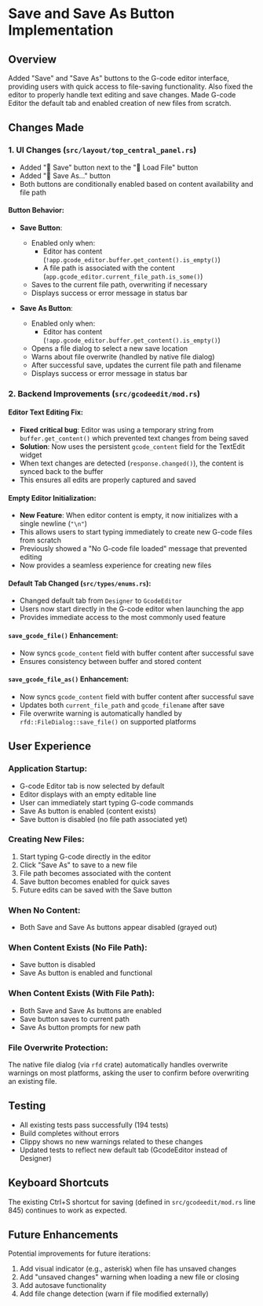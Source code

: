 # Save and Save As Button Implementation

## Overview
Added "Save" and "Save As" buttons to the G-code editor interface, providing users with quick access to file-saving functionality. Also fixed the editor to properly handle text editing and save changes. Made G-code Editor the default tab and enabled creation of new files from scratch.

## Changes Made

### 1. UI Changes (`src/layout/top_central_panel.rs`)
- Added "💾 Save" button next to the "📁 Load File" button
- Added "💾 Save As..." button
- Both buttons are conditionally enabled based on content availability and file path

#### Button Behavior:
- **Save Button**: 
  - Enabled only when:
    - Editor has content (`!app.gcode_editor.buffer.get_content().is_empty()`)
    - A file path is associated with the content (`app.gcode_editor.current_file_path.is_some()`)
  - Saves to the current file path, overwriting if necessary
  - Displays success or error message in status bar

- **Save As Button**:
  - Enabled only when:
    - Editor has content (`!app.gcode_editor.buffer.get_content().is_empty()`)
  - Opens a file dialog to select a new save location
  - Warns about file overwrite (handled by native file dialog)
  - After successful save, updates the current file path and filename
  - Displays success or error message in status bar

### 2. Backend Improvements (`src/gcodeedit/mod.rs`)

#### Editor Text Editing Fix:
- **Fixed critical bug**: Editor was using a temporary string from `buffer.get_content()` which prevented text changes from being saved
- **Solution**: Now uses the persistent `gcode_content` field for the TextEdit widget
- When text changes are detected (`response.changed()`), the content is synced back to the buffer
- This ensures all edits are properly captured and saved

#### Empty Editor Initialization:
- **New Feature**: When editor content is empty, it now initializes with a single newline (`"\n"`)
- This allows users to start typing immediately to create new G-code files from scratch
- Previously showed a "No G-code file loaded" message that prevented editing
- Now provides a seamless experience for creating new files

#### Default Tab Changed (`src/types/enums.rs`):
- Changed default tab from `Designer` to `GcodeEditor`
- Users now start directly in the G-code editor when launching the app
- Provides immediate access to the most commonly used feature

#### `save_gcode_file()` Enhancement:
- Now syncs `gcode_content` field with buffer content after successful save
- Ensures consistency between buffer and stored content

#### `save_gcode_file_as()` Enhancement:
- Now syncs `gcode_content` field with buffer content after successful save
- Updates both `current_file_path` and `gcode_filename` after save
- File overwrite warning is automatically handled by `rfd::FileDialog::save_file()` on supported platforms

## User Experience

### Application Startup:
- G-code Editor tab is now selected by default
- Editor displays with an empty editable line
- User can immediately start typing G-code commands
- Save As button is enabled (content exists)
- Save button is disabled (no file path associated yet)

### Creating New Files:
1. Start typing G-code directly in the editor
2. Click "Save As" to save to a new file
3. File path becomes associated with the content
4. Save button becomes enabled for quick saves
5. Future edits can be saved with the Save button

### When No Content:
- Both Save and Save As buttons appear disabled (grayed out)

### When Content Exists (No File Path):
- Save button is disabled
- Save As button is enabled and functional

### When Content Exists (With File Path):
- Both Save and Save As buttons are enabled
- Save button saves to current path
- Save As button prompts for new path

### File Overwrite Protection:
The native file dialog (via `rfd` crate) automatically handles overwrite warnings on most platforms, asking the user to confirm before overwriting an existing file.

## Testing
- All existing tests pass successfully (194 tests)
- Build completes without errors
- Clippy shows no new warnings related to these changes
- Updated tests to reflect new default tab (GcodeEditor instead of Designer)

## Keyboard Shortcuts
The existing Ctrl+S shortcut for saving (defined in `src/gcodeedit/mod.rs` line 845) continues to work as expected.

## Future Enhancements
Potential improvements for future iterations:
1. Add visual indicator (e.g., asterisk) when file has unsaved changes
2. Add "unsaved changes" warning when loading a new file or closing
3. Add autosave functionality
4. Add file change detection (warn if file modified externally)
